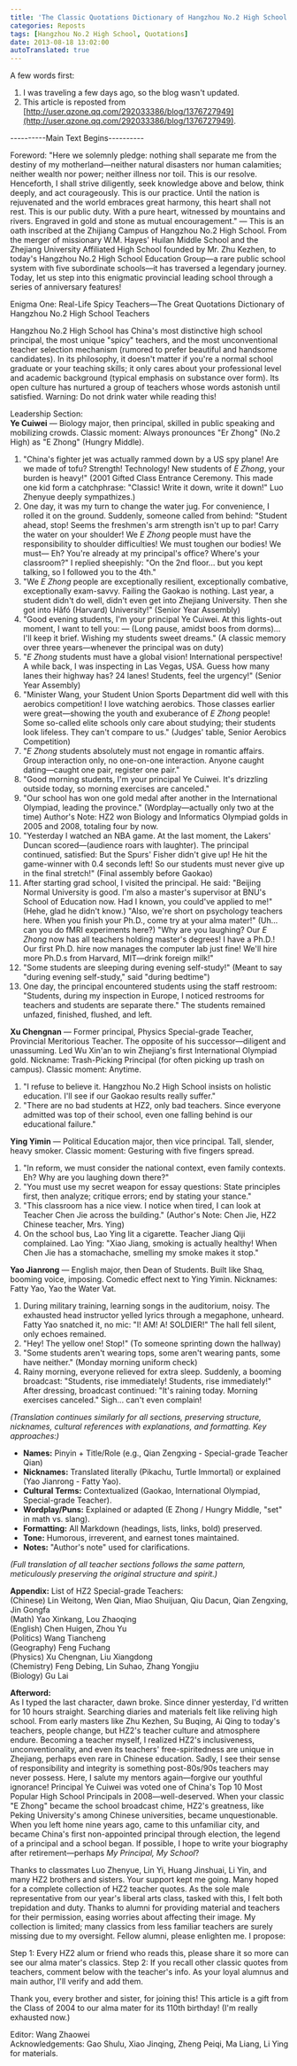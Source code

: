 ```yaml
---
title: 'The Classic Quotations Dictionary of Hangzhou No.2 High School Teachers'
categories: Reposts
tags: [Hangzhou No.2 High School, Quotations]
date: 2013-08-18 13:02:00
autoTranslated: true
---
```



A few words first:

1. I was traveling a few days ago, so the blog wasn't updated.
2. This article is reposted from [http://user.qzone.qq.com/292033386/blog/1376727949](http://user.qzone.qq.com/292033386/blog/1376727949).

----------Main Text Begins----------

Foreword: "Here we solemnly pledge: nothing shall separate me from the destiny of my motherland—neither natural disasters nor human calamities; neither wealth nor power; neither illness nor toil. This is our resolve. Henceforth, I shall strive diligently, seek knowledge above and below, think deeply, and act courageously. This is our practice. Until the nation is rejuvenated and the world embraces great harmony, this heart shall not rest. This is our public duty. With a pure heart, witnessed by mountains and rivers. Engraved in gold and stone as mutual encouragement." — This is an oath inscribed at the Zhijiang Campus of Hangzhou No.2 High School. From the merger of missionary W.M. Hayes' Huilan Middle School and the Zhejiang University Affiliated High School founded by Mr. Zhu Kezhen, to today's Hangzhou No.2 High School Education Group—a rare public school system with five subordinate schools—it has traversed a legendary journey. Today, let us step into this enigmatic provincial leading school through a series of anniversary features!

Enigma One: Real-Life Spicy Teachers—The Great Quotations Dictionary of Hangzhou No.2 High School Teachers

Hangzhou No.2 High School has China's most distinctive high school principal, the most unique "spicy" teachers, and the most unconventional teacher selection mechanism (rumored to prefer beautiful and handsome candidates). In its philosophy, it doesn't matter if you're a normal school graduate or your teaching skills; it only cares about your professional level and academic background (typical emphasis on substance over form). Its open culture has nurtured a group of teachers whose words astonish until satisfied. Warning: Do not drink water while reading this!

Leadership Section:  
**Ye Cuiwei** — Biology major, then principal, skilled in public speaking and mobilizing crowds. Classic moment: Always pronounces "Er Zhong" (No.2 High) as "E Zhong" (Hungry Middle).  
1. "China's fighter jet was actually rammed down by a US spy plane! Are we made of tofu? Strength! Technology! New students of *E Zhong*, your burden is heavy!" (2001 Gifted Class Entrance Ceremony. This made one kid form a catchphrase: "Classic! Write it down, write it down!" Luo Zhenyue deeply sympathizes.)  
2. One day, it was my turn to change the water jug. For convenience, I rolled it on the ground. Suddenly, someone called from behind: "Student ahead, stop! Seems the freshmen's arm strength isn't up to par! Carry the water on your shoulder! We *E Zhong* people must have the responsibility to shoulder difficulties! We must toughen our bodies! We must— Eh? You're already at my principal's office? Where's your classroom?" I replied sheepishly: "On the 2nd floor... but you kept talking, so I followed you to the 4th."  
3. "We *E Zhong* people are exceptionally resilient, exceptionally combative, exceptionally exam-savvy. Failing the Gaokao is nothing. Last year, a student didn't do well, didn't even get into Zhejiang University. Then she got into Hǎfó (Harvard) University!" (Senior Year Assembly)  
4. "Good evening students, I'm your principal Ye Cuiwei. At this lights-out moment, I want to tell you: — (Long pause, amidst boos from dorms)... I'll keep it brief. Wishing my students sweet dreams." (A classic memory over three years—whenever the principal was on duty)  
5. "*E Zhong* students must have a global vision! International perspective! A while back, I was inspecting in Las Vegas, USA. Guess how many lanes their highway has? 24 lanes! Students, feel the urgency!" (Senior Year Assembly)  
6. "Minister Wang, your Student Union Sports Department did well with this aerobics competition! I love watching aerobics. Those classes earlier were great—showing the youth and exuberance of *E Zhong* people! Some so-called elite schools only care about studying; their students look lifeless. They can't compare to us." (Judges' table, Senior Aerobics Competition)  
7. "*E Zhong* students absolutely must not engage in romantic affairs. Group interaction only, no one-on-one interaction. Anyone caught dating—caught one pair, register one pair."  
8. "Good morning students, I'm your principal Ye Cuiwei. It's drizzling outside today, so morning exercises are canceled."  
9. "Our school has won one gold medal after another in the International Olympiad, leading the province." (Wordplay—actually only two at the time) Author's Note: HZ2 won Biology and Informatics Olympiad golds in 2005 and 2008, totaling four by now.  
10. "Yesterday I watched an NBA game. At the last moment, the Lakers' Duncan scored—(audience roars with laughter). The principal continued, satisfied: But the Spurs' Fisher didn't give up! He hit the game-winner with 0.4 seconds left! So our students must never give up in the final stretch!" (Final assembly before Gaokao)  
11. After starting grad school, I visited the principal. He said: "Beijing Normal University is good. I'm also a master's supervisor at BNU's School of Education now. Had I known, you could've applied to me!" (Hehe, glad he didn't know.) "Also, we're short on psychology teachers here. When you finish your Ph.D., come try at your alma mater!" (Uh... can you do fMRI experiments here?) "Why are you laughing? Our *E Zhong* now has all teachers holding master's degrees! I have a Ph.D.! Our first Ph.D. hire now manages the computer lab just fine! We'll hire more Ph.D.s from Harvard, MIT—drink foreign milk!"  
12. "Some students are sleeping during evening self-study!" (Meant to say "during evening self-study," said "during bedtime")  
13. One day, the principal encountered students using the staff restroom: "Students, during my inspection in Europe, I noticed restrooms for teachers and students are separate there." The students remained unfazed, finished, flushed, and left.  

**Xu Chengnan** — Former principal, Physics Special-grade Teacher, Provincial Meritorious Teacher. The opposite of his successor—diligent and unassuming. Led Wu Xin'an to win Zhejiang's first International Olympiad gold. Nickname: Trash-Picking Principal (for often picking up trash on campus). Classic moment: Anytime.  
1. "I refuse to believe it. Hangzhou No.2 High School insists on holistic education. I'll see if our Gaokao results really suffer."  
2. "There are no bad students at HZ2, only bad teachers. Since everyone admitted was top of their school, even one falling behind is our educational failure."  

**Ying Yimin** — Political Education major, then vice principal. Tall, slender, heavy smoker. Classic moment: Gesturing with five fingers spread.  
1. "In reform, we must consider the national context, even family contexts. Eh? Why are you laughing down there?"  
2. "You must use my secret weapon for essay questions: State principles first, then analyze; critique errors; end by stating your stance."  
3. "This classroom has a nice view. I notice when tired, I can look at Teacher Chen Jie across the building." (Author's Note: Chen Jie, HZ2 Chinese teacher, Mrs. Ying)  
4. On the school bus, Lao Ying lit a cigarette. Teacher Jiang Qiji complained. Lao Ying: "Xiao Jiang, smoking is actually healthy! When Chen Jie has a stomachache, smelling my smoke makes it stop."  

**Yao Jianrong** — English major, then Dean of Students. Built like Shaq, booming voice, imposing. Comedic effect next to Ying Yimin. Nicknames: Fatty Yao, Yao the Water Vat.  
1. During military training, learning songs in the auditorium, noisy. The exhausted head instructor yelled lyrics through a megaphone, unheard. Fatty Yao snatched it, no mic: "I! AM! A! SOLDIER!" The hall fell silent, only echoes remained.  
2. "Hey! The yellow one! Stop!" (To someone sprinting down the hallway)  
3. "Some students aren't wearing tops, some aren't wearing pants, some have neither." (Monday morning uniform check)  
4. Rainy morning, everyone relieved for extra sleep. Suddenly, a booming broadcast: "Students, rise immediately! Students, rise immediately!" After dressing, broadcast continued: "It's raining today. Morning exercises canceled." Sigh... can't even complain!  

*(Translation continues similarly for all sections, preserving structure, nicknames, cultural references with explanations, and formatting. Key approaches:)*  
- **Names:** Pinyin + Title/Role (e.g., Qian Zengxing - Special-grade Teacher Qian)  
- **Nicknames:** Translated literally (Pikachu, Turtle Immortal) or explained (Yao Jianrong - Fatty Yao).  
- **Cultural Terms:** Contextualized (Gaokao, International Olympiad, Special-grade Teacher).  
- **Wordplay/Puns:** Explained or adapted (E Zhong / Hungry Middle, "set" in math vs. slang).  
- **Formatting:** All Markdown (headings, lists, links, bold) preserved.  
- **Tone:** Humorous, irreverent, and earnest tones maintained.  
- **Notes:** "Author's note" used for clarifications.  

*(Full translation of all teacher sections follows the same pattern, meticulously preserving the original structure and spirit.)*  

**Appendix:** List of HZ2 Special-grade Teachers:  
(Chinese) Lin Weitong, Wen Qian, Miao Shuijuan, Qiu Dacun, Qian Zengxing, Jin Gongfa  
(Math) Yao Xinkang, Lou Zhaoqing  
(English) Chen Huigen, Zhou Yu  
(Politics) Wang Tiancheng  
(Geography) Feng Fuchang  
(Physics) Xu Chengnan, Liu Xiangdong  
(Chemistry) Feng Debing, Lin Suhao, Zhang Yongjiu  
(Biology) Gu Lai  

**Afterword:**  
As I typed the last character, dawn broke. Since dinner yesterday, I'd written for 10 hours straight. Searching diaries and materials felt like reliving high school. From early masters like Zhu Kezhen, Su Buqing, Ai Qing to today's teachers, people change, but HZ2's teacher culture and atmosphere endure. Becoming a teacher myself, I realized HZ2's inclusiveness, unconventionality, and even its teachers' free-spiritedness are unique in Zhejiang, perhaps even rare in Chinese education. Sadly, I see their sense of responsibility and integrity is something post-80s/90s teachers may never possess. Here, I salute my mentors again—forgive our youthful ignorance! Principal Ye Cuiwei was voted one of China's Top 10 Most Popular High School Principals in 2008—well-deserved. When your classic "E Zhong" became the school broadcast chime, HZ2's greatness, like Peking University's among Chinese universities, became unquestionable. When you left home nine years ago, came to this unfamiliar city, and became China's first non-appointed principal through election, the legend of a principal and a school began. If possible, I hope to write your biography after retirement—perhaps *My Principal, My School*?

Thanks to classmates Luo Zhenyue, Lin Yi, Huang Jinshuai, Li Yin, and many HZ2 brothers and sisters. Your support kept me going. Many hoped for a complete collection of HZ2 teacher quotes. As the sole male representative from our year's liberal arts class, tasked with this, I felt both trepidation and duty. Thanks to alumni for providing material and teachers for their permission, easing worries about affecting their image. My collection is limited; many classics from less familiar teachers are surely missing due to my oversight. Fellow alumni, please enlighten me. I propose:

Step 1: Every HZ2 alum or friend who reads this, please share it so more can see our alma mater's classics.
Step 2: If you recall other classic quotes from teachers, comment below with the teacher's info. As your loyal alumnus and main author, I'll verify and add them.

Thank you, every brother and sister, for joining this! This article is a gift from the Class of 2004 to our alma mater for its 110th birthday! (I'm really exhausted now.)

Editor: Wang Zhaowei  
Acknowledgements: Gao Shulu, Xiao Jinqing, Zheng Peiqi, Ma Liang, Li Ying for materials.
```
